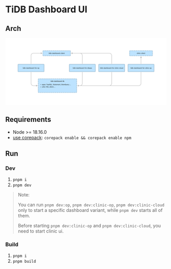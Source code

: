 # TiDB Dashboard UI

## Arch

![ui arch](./ui_arch.png)

## Requirements

- Node >= 18.16.0
- [use corepack](https://www.totaltypescript.com/how-to-use-corepack): `corepack enable && corepack enable npm`

## Run

### Dev

1. `pnpm i`
1. `pnpm dev`

> Note:
>
> You can run `pnpm dev:op`, `pnpm dev:clinic-op`, `pnpm dev:clinic-cloud` only to start a specific dashboard variant, while `pnpm dev` starts all of them.
>
> Before starting `pnpm dev:clinic-op` and `pnpm dev:clinic-cloud`, you need to start clinic ui.

### Build

1. `pnpm i`
1. `pnpm build`
